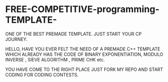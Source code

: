 # FREE-COMPETITIVE-programming-TEMPLATE-
ONE OF THE BEST PREMADE TEMPLATE. JUST START YOUR CP JOURNEY.


HELLO,
HAVE YOU EVER FELT THE NEED OF A PREMADE C++ TEMPLATE WHICH ALREADY HAS THE CODE OF BINARY EXPONENTIATION, MODULO INVERSE , SIEVE ALGORITHM , PRIME CHK etc.

YOU HAVE COME TO THE RIGHT PLACE JUST FORK MY REPO AND START CODING FOR CODING CONTESTS.  
